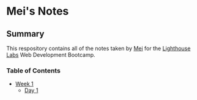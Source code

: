 # Mei's Notes

## Summary

This respository contains all of the notes taken by [Mei](https://github.com/MCNLin) for the [Lighthouse Labs](https://www.lighthouselabs.ca/) Web Development Bootcamp.

### Table of Contents
* [Week 1](Week_1)
  * [Day 1](Week_1/Day_1)